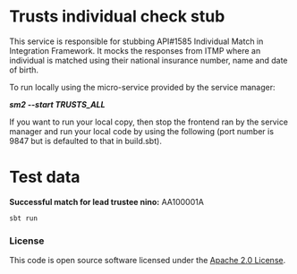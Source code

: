 # Trusts individual check stub

This service is responsible for stubbing API#1585 Individual Match in Integration Framework.
It mocks the responses from ITMP where an individual is matched using their national insurance number, name and date of birth.

To run locally using the micro-service provided by the service manager:

***sm2 --start TRUSTS_ALL***

If you want to run your local copy, then stop the frontend ran by the service manager and run your local code by using the following (port number is 9847 but is defaulted to that in build.sbt).

# Test data

**Successful match for lead trustee nino:**
AA100001A

`sbt run`

### License

This code is open source software licensed under the [Apache 2.0 License]("http://www.apache.org/licenses/LICENSE-2.0.html").
